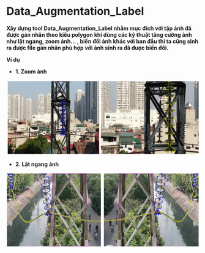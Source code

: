 # Data_Augmentation_Label
**Xây dựng tool Data_Augmentation_Label nhằm mục đích với tập ảnh đã được gán nhãn theo kiểu polygon khi dùng các kỹ thuật tăng cường ảnh như lật ngang, zoom ảnh... , biến đổi ảnh khác với ban đầu 
thì ta cũng sinh ra được file gán nhãn phù hợp với ảnh sinh ra đã được biến đổi.**

**Ví dụ**
- **1. Zoom ảnh**
<img src="./images/3.png">

- **2. Lật ngang ảnh**
<img src="./images/6.png">
